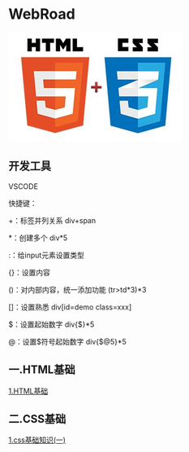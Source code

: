 # WebRoad

![title](./src/title.jpeg)

## 开发工具

VSCODE

快捷键：

+：标签并列关系 div+span

\*：创建多个 div*5

:：给input元素设置类型

{}：设置内容

()：对内部内容，统一添加功能 (tr>td*3)*3

[]：设置熟悉 div[id=demo class=xxx]

$：设置起始数字 div{$}*5

@：设置$符号起始数字 div{$@5}*5

## 一.HTML基础

[1.HTML基础](./book/1.html基础.md)

## 二.CSS基础

[1.css基础知识(一)](./book/2.css基础(一).md)

